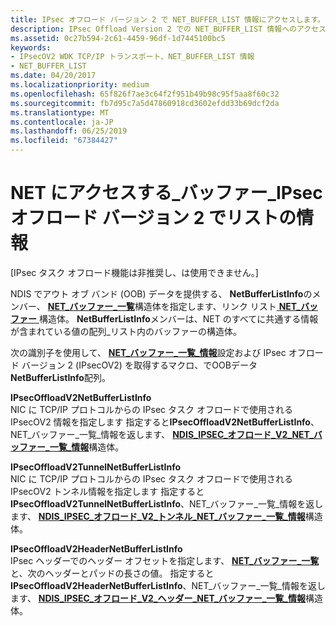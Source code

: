 ```yaml
---
title: IPsec オフロード バージョン 2 で NET_BUFFER_LIST 情報にアクセスします。
description: IPsec Offload Version 2 での NET_BUFFER_LIST 情報へのアクセス
ms.assetid: 0c27b594-2c61-4459-96df-1d7445100bc5
keywords:
- IPsecOV2 WDK TCP/IP トランスポート、NET_BUFFER_LIST 情報
- NET_BUFFER_LIST
ms.date: 04/20/2017
ms.localizationpriority: medium
ms.openlocfilehash: 65f826f7ae3c64f2f951b49b98c95f5aa8f60c32
ms.sourcegitcommit: fb7d95c7a5d47860918cd3602efdd33b69dcf2da
ms.translationtype: MT
ms.contentlocale: ja-JP
ms.lasthandoff: 06/25/2019
ms.locfileid: "67384427"
---
```

# <a name="accessing-netbufferlist-information-in-ipsec-offload-version-2"></a>NET にアクセスする\_バッファー\_IPsec オフロード バージョン 2 でリストの情報

\[IPsec タスク オフロード機能は非推奨し、は使用できません。\]




NDIS でアウト オブ バンド (OOB) データを提供する、 **NetBufferListInfo**のメンバー、 [ **NET\_バッファー\_一覧**](https://docs.microsoft.com/windows-hardware/drivers/ddi/content/ndis/ns-ndis-_net_buffer_list)構造体を指定します、リンク リスト[ **NET\_バッファー** ](https://docs.microsoft.com/windows-hardware/drivers/ddi/content/ndis/ns-ndis-_net_buffer)構造体。 **NetBufferListInfo**メンバーは、NET のすべてに共通する情報が含まれている値の配列\_リスト内のバッファーの構造体。

次の識別子を使用して、 [ **NET\_バッファー\_一覧\_情報**](https://docs.microsoft.com/windows-hardware/drivers/network/net-buffer-list-info)設定および IPsec オフロード バージョン 2 (IPsecOV2) を取得するマクロ、でOOBデータ**NetBufferListInfo**配列。

<a href="" id="ipsecoffloadv2netbufferlistinfo"></a>**IPsecOffloadV2NetBufferListInfo**  
NIC に TCP/IP プロトコルからの IPsec タスク オフロードで使用される IPsecOV2 情報を指定します 指定すると**IPsecOffloadV2NetBufferListInfo**、NET\_バッファー\_一覧\_情報を返します、 [ **NDIS\_IPSEC\_オフロード\_V2\_NET\_バッファー\_一覧\_情報**](https://docs.microsoft.com/windows-hardware/drivers/ddi/content/ndis/ns-ndis-_ndis_ipsec_offload_v2_net_buffer_list_info)構造体。

<a href="" id="ipsecoffloadv2tunnelnetbufferlistinfo"></a>**IPsecOffloadV2TunnelNetBufferListInfo**  
NIC に TCP/IP プロトコルからの IPsec タスク オフロードで使用される IPsecOV2 トンネル情報を指定します 指定すると**IPsecOffloadV2TunnelNetBufferListInfo**、NET\_バッファー\_一覧\_情報を返します、 [ **NDIS\_IPSEC\_オフロード\_V2\_トンネル\_NET\_バッファー\_一覧\_情報**](https://docs.microsoft.com/windows-hardware/drivers/ddi/content/ndis/ns-ndis-_ndis_ipsec_offload_v2_tunnel_net_buffer_list_info)構造体。

<a href="" id="ipsecoffloadv2headernetbufferlistinfo"></a>**IPsecOffloadV2HeaderNetBufferListInfo**  
IPsec ヘッダーでのヘッダー オフセットを指定します、 [ **NET\_バッファー\_一覧**](https://docs.microsoft.com/windows-hardware/drivers/ddi/content/ndis/ns-ndis-_net_buffer_list)と、次のヘッダーとパッドの長さの値。 指定すると**IPsecOffloadV2HeaderNetBufferListInfo**、NET\_バッファー\_一覧\_情報を返します、 [ **NDIS\_IPSEC\_オフロード\_V2\_ヘッダー\_NET\_バッファー\_一覧\_情報**](https://docs.microsoft.com/windows-hardware/drivers/ddi/content/ndis/ns-ndis-_ndis_ipsec_offload_v2_header_net_buffer_list_info)構造体。

 

 





